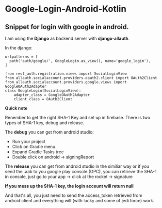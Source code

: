 # Google-Login-Android-Kotlin
## Snippet for login with google in android.

I am using the **Django** as backend server with **django-allauth**.

In the django:

```
urlpatterns = [
  path('auth/google/', GoogleLogin.as_view(), name='google_login'),
]

from rest_auth.registration.views import SocialLoginView
from allauth.socialaccount.providers.oauth2.client import OAuth2Client
from allauth.socialaccount.providers.google.views import GoogleOAuth2Adapter
class GoogleLogin(SocialLoginView):
    adapter_class = GoogleOAuth2Adapter
    client_class = OAuth2Client
```

**Quick note**

Renember to get the right SHA-1 Key and set up in firebase.
There is two types of SHA-1 key, debug and release.

The **debug** you can get from android studio:

- Run your project
- Click on Gradle menu
- Expand Gradle Tasks tree
- Double click on android -> signingReport

The **release** you can get from android studio in the similiar way or if you send the .aab to you google play console (GPC), you can retrieve the SHA-1 in console, just go to your app -> click at the rocket -> signature

**If you mess up the SHA-1 key, the login account will return null**

And that's all, you just need to send the access_token retrieved from android client and everything will (with lucky and some of jedi force) work.
